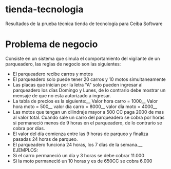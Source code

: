 # tienda-tecnologia 

Resultados de la prueba técnica tienda de tecnología para Ceiba Software

# Problema de negocio

Consiste en un sistema que simula el comportamiento del vigilante de un parqueadero, las reglas de negocio son las siguientes:

* El parqueadero recibe carros y motos 
* El parqueadero solo puede tener 20 carros y 10 motos simultaneamente
* Las placas que inician por la letra "A" solo pueden ingresar al parqueadero los días Domingo y Lunes, de lo contrario debe mostrar un mensaje de que no esta autorizado a ingresar.
* La tabla de precios es la siguiente:__
Valor hora carro = 1000__
Valor hora moto = 500__
valor día carro = 8000__
valor día moto = 4000__
* Las motos que tengan un cilindraje mayor a 500 CC paga 2000 de mas al valor total.
Cuando sale un carro del parqueadero se cobra por horas si permaneció menos de 9 horas en el parqueadero, de lo contrario se cobra por días.
* El valor del día comienza entre las 9 horas de parqueo y finaliza pasadas 24 horas de parqueo.
* El parqueadero funciona 24 horas, los 7 días de la semana.__
EJEMPLOS: 
* Si el carro permaneció un día y 3 horas se debe cobrar 11.000
* Si la moto permaneció un 10 horas y es de 650CC se cobra 6.000
